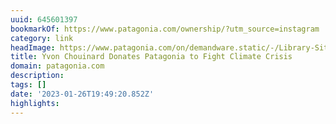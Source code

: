 ```yaml
---
uuid: 645601397
bookmarkOf: https://www.patagonia.com/ownership/?utm_source=instagram
category: link
headImage: https://www.patagonia.com/on/demandware.static/-/Library-Sites-PatagoniaShared/default/dwd531ae82/images/campaigns/chacabuco/Home_Yvon_Chouinard_Portraits_Campbell-Brewer_37-final.jpg
title: Yvon Chouinard Donates Patagonia to Fight Climate Crisis
domain: patagonia.com
description: 
tags: []
date: '2023-01-26T19:49:20.852Z'
highlights: 
---
```




